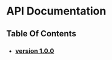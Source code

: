 # API Documentation
## Table Of Contents
- ### [version 1.0.0](https://schstp.github.io/swaprojectdocs/api/version_1_0_0/apidocs)
